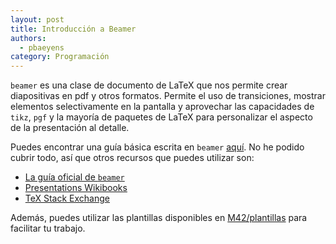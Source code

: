 ```yaml
---
layout: post
title: Introducción a Beamer
authors:
  - pbaeyens
category: Programación
---
```


`beamer` es una clase de documento de LaTeX que nos permite crear diapositivas en pdf
y otros formatos. Permite el uso de transiciones, mostrar elementos selectivamente en la 
pantalla y aprovechar las capacidades de `tikz`, `pgf` y la mayoría de paquetes de LaTeX
para personalizar el aspecto de la presentación al detalle. 

Puedes encontrar una guía básica escrita en `beamer` [aquí](https://github.com/dgiim/beamer).
No he podido cubrir todo, así que otros recursos que puedes utilizar son:

- [La guía oficial de `beamer`](http://osl.ugr.es/CTAN/macros/latex/contrib/beamer/doc/beameruserguide.pdf)
- [Presentations Wikibooks](http://en.wikibooks.org/wiki/LaTeX/Presentations)
- [TeX Stack Exchange](http://tex.stackexchange.com/questions/tagged/beamer)

Además, puedes utilizar las plantillas disponibles en [M42/plantillas](https://github.com/M42/plantillas/tree/master/presentacion) para facilitar tu trabajo.

